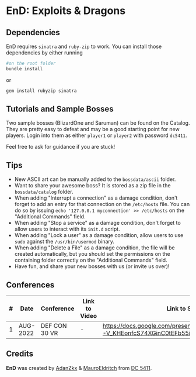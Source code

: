 # EnD: Exploits & Dragons

## Dependencies

EnD requires `sinatra` and `ruby-zip` to work. You can install those dependencies by either running

```bash
#on the root folder
bundle install 
```

or

```bash
gem install rubyzip sinatra
```

## Tutorials and Sample Bosses

Two sample bosses (BlizardOne and Saruman) can be found on the Catalog. They are pretty easy to defeat and may be a good starting point for new players. Login into them as either `player1` or `player2` with password `dc5411`.

Feel free to ask for guidance if you are stuck!


## Tips

- New ASCII art can be manually added to the `bossdata/ascii` folder.
- Want to share your awesome boss? It is stored as a zip file in the `bossdata/catalog` folder.
- When adding "Interrupt a connection" as a damage condition, don't forget to add an entry for that connection on the `/etc/hosts` file. You can do so by issuing `echo '127.0.0.1 myconnection' >> /etc/hosts` on the "Additional Commands" field.
- When adding "Stop a service" as a damage condition, don't forget to allow users to interact with its `init.d` script.
- When adding "Lock a user" as a damage condition, allow users to use `sudo` against the `/usr/bin/usermod` binary.
- When adding "Delete a File" as a damage condition, the file will be created automatically, but you should set the permissions on the containing folder correctly on the "Additional Commands" field.
- Have fun, and share your new bosses with us (or invite us over)!

## Conferences

|#| Date | Conference | Link to Video | Link to Slides |
|---|---|---|---|---|
|1| AUG-2022 | DEF CON 30 VR | - | https://docs.google.com/presentation/d/1yxvkXteZYYxcUL-V_KHEonfcS74XGinC0tEFb55iDqQ/edit |

## Credits

**EnD** was created by [AdanZkx](https://github.com/adanzx) & [MauroEldritch](https://github.com/mauroeldritch) from [DC 5411](https://github.com/dc5411).